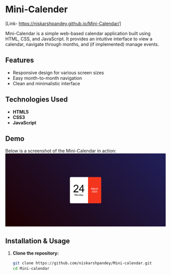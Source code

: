 # Mini-Calender
[Link- https://niskarshpandey.github.io/Mini-Calendar/]

Mini-Calendar is a simple web-based calendar application built using HTML, CSS, and JavaScript. It provides an intuitive interface to view a calendar, navigate through months, and (if implemented) manage events.

## Features

- Responsive design for various screen sizes
- Easy month-to-month navigation
- Clean and minimalistic interface

## Technologies Used

- **HTML5**
- **CSS3**
- **JavaScript**

## Demo

Below is a screenshot of the Mini-Calendar in action:
![Mini-Calendar Screenshot](https://github.com/niskarshpandey/Mini-Calendar/blob/main/Screenshot%202025-03-24%20113535.png)




## Installation & Usage

1. **Clone the repository:**
   ```bash
   git clone https://github.com/niskarshpandey/Mini-calendar.git
   cd Mini-calendar
